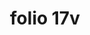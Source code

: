 ---
layout: edition
title: folio 17v
manuscript: Florence, Biblioteca Marucelliana, Carte Rajna XIX.15
sigla: R
iip: r0017v.tif
milestone: 34
---